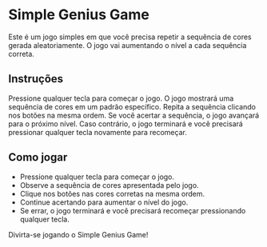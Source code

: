 # Simple Genius Game

Este é um jogo simples em que você precisa repetir a sequência de cores gerada aleatoriamente. O jogo vai aumentando o nível a cada sequência correta.

## Instruções

Pressione qualquer tecla para começar o jogo. O jogo mostrará uma sequência de cores em um padrão específico. Repita a sequência clicando nos botões na mesma ordem. Se você acertar a sequência, o jogo avançará para o próximo nível. Caso contrário, o jogo terminará e você precisará pressionar qualquer tecla novamente para recomeçar.

## Como jogar

- Pressione qualquer tecla para começar o jogo.
- Observe a sequência de cores apresentada pelo jogo.
- Clique nos botões nas cores corretas na mesma ordem.
- Continue acertando para aumentar o nível do jogo.
- Se errar, o jogo terminará e você precisará recomeçar pressionando qualquer tecla.

Divirta-se jogando o Simple Genius Game!
